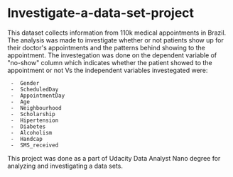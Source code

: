 # Investigate-a-data-set-project
This dataset collects information from 110k medical appointments in Brazil. The analysis was made to investigate whether or not patients show up for their doctor's appointments and the patterns behind showing to the appointment. 
The investegation was done on the dependent variable of "no-show" column which indicates whether the patient showed to the appointment or not Vs the independent variables investegated were: 
     
     -  Gender	
     -  ScheduledDay	
     -  AppointmentDay	
     -  Age	
     -  Neighbourhood	
     -  Scholarship	
     -  Hipertension	
     -  Diabetes	
     -  Alcoholism	
     -  Handcap	
     -  SMS_received

This project was done as a part of Udacity Data Analyst Nano degree for analyzing and investigating a data sets. 



